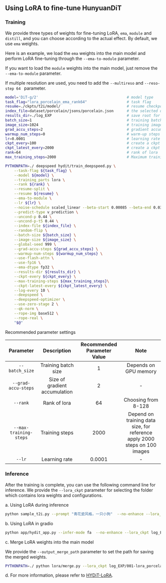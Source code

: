 
## Using LoRA to fine-tune HunyuanDiT

### Training
    
We provide three types of weights for fine-tuning LoRA, `ema`, `module` and `distill`, and you can choose according to the actual effect. By default, we use `ema` weights. 

Here is an example, we load the `ema` weights into the main model and perform LoRA fine-tuning through the `--ema-to-module` parameter. 

If you want to load the `module` weights into the main model, just remove the `--ema-to-module` parameter.

If multiple resolution are used, you need to add the `--multireso` and `--reso-step 64 ` parameter. 

```bash
model='DiT-g/2'                                        # model type
task_flag="lora_porcelain_ema_rank64"                  # task flag 
resume=./ckpts/t2i/model/                              # resume checkpoint 
index_file=dataset/porcelain/jsons/porcelain.json      # the selected data indices
results_dir=./log_EXP                                  # save root for results
batch_size=1                                           # training batch size
image_size=1024                                        # training image resolution
grad_accu_steps=2                                      # gradient accumulation steps
warmup_num_steps=0                                     # warm-up steps
lr=0.0001                                              # learning rate
ckpt_every=100                                         # create a ckpt every a few steps.
ckpt_latest_every=2000                                 # create a ckpt named `latest.pt` every a few steps.
rank=64                                                # rank of lora
max_training_steps=2000                                # Maximum training iteration steps

PYTHONPATH=./ deepspeed hydit/train_deepspeed.py \
    --task-flag ${task_flag} \
    --model ${model} \
    --training_parts lora \
    --rank ${rank} \
    --resume-split \
    --resume ${resume} \
    --ema-to-module \
    --lr ${lr} \
    --noise-schedule scaled_linear --beta-start 0.00085 --beta-end 0.03 \
    --predict-type v_prediction \
    --uncond-p 0.44 \
    --uncond-p-t5 0.44 \
    --index-file ${index_file} \
    --random-flip \
    --batch-size ${batch_size} \
    --image-size ${image_size} \
    --global-seed 999 \
    --grad-accu-steps ${grad_accu_steps} \
    --warmup-num-steps ${warmup_num_steps} \
    --use-flash-attn \
    --use-fp16 \
    --ema-dtype fp32 \
    --results-dir ${results_dir} \
    --ckpt-every ${ckpt_every} \
    --max-training-steps ${max_training_steps}\
    --ckpt-latest-every ${ckpt_latest_every} \
    --log-every 10 \
    --deepspeed \
    --deepspeed-optimizer \
    --use-zero-stage 2 \
    --qk-norm \
    --rope-img base512 \
    --rope-real \
    "$@"
```

Recommended parameter settings

|     Parameter     |  Description  |          Recommended Parameter Value                               | Note|
|:---------------:|:---------:|:---------------------------------------------------:|:--:|
|   `--batch_size` |    Training batch size    |        1        | Depends on GPU memory|
|   `--grad-accu-steps` |    Size of gradient accumulation    |       2        | - |
|   `--rank` |    Rank of lora    |       64        | Choosing from 8-128 |
|   `--max-training-steps` |    Training steps  |       2000        | Depend on training data size, for reference apply 2000 steps on 100 images|
|   `--lr` |    Learning rate  |        0.0001        | - |


### Inference

After the training is complete, you can use the following command line for inference.
We provide the `--lora_ckpt` parameter for selecting the folder which contains lora weights and configurations.

a. Using LoRA during inference

```bash
python sample_t2i.py --prompt "青花瓷风格，一只小狗"  --no-enhance --lora_ckpt log_EXP/001-lora_porcelain_ema_rank64/checkpoints/0001000.pt
```

b. Using LoRA in gradio
```bash
python app/hydit_app.py --infer-mode fa  --no-enhance --lora_ckpt log_EXP/001-lora_porcelain_ema_rank64/checkpoints/0001000.pt
```

c. Merge LoRA weights into the main model

We provide the `--output_merge_path` parameter to set the path for saving the merged weights.

```bash
PYTHONPATH=./ python lora/merge.py --lora_ckpt log_EXP/001-lora_porcelain_ema_rank64/checkpoints/0001000.pt --output_merge_path ./ckpts/t2i/model/pytorch_model_merge.pt
```

d. For more information, please refer to [HYDiT-LoRA](https://huggingface.co/Tencent-Hunyuan/HYDiT-LoRA).
